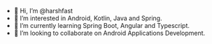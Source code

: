 - 👋 Hi, I’m @harshfast
- 👀 I’m interested in Android, Kotlin, Java and Spring.
- 🌱 I’m currently learning Spring Boot, Angular and Typescript.
- 💞️ I’m looking to collaborate on Android Applications Development.

<!---
harshfast/harshfast is a ✨ special ✨ repository because its `README.md` (this file) appears on your GitHub profile.
You can click the Preview link to take a look at your changes.
--->
